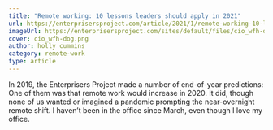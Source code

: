 ```yaml
---
title: "Remote working: 10 lessons leaders should apply in 2021"
url: https://enterprisersproject.com/article/2021/1/remote-working-10-lessons-leaders-2021?sc_cid=7016000000127fIAAQ
imageUrl: https://enterprisersproject.com/sites/default/files/cio_wfh-dog.png
cover: cio_wfh-dog.png
author: holly cummins
category: remote-work
type: article
---
```


In 2019, the Enterprisers Project made a number of end-of-year predictions: One of them was that remote work would increase in 2020. It did, though none of us wanted or imagined a pandemic prompting the near-overnight remote shift. I haven’t been in the office since March, even though I love my office.
